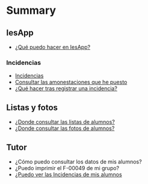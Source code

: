 # Summary

<!--
## Bases

* [Introduction](README.md)
-->
## IesApp
* [¿Qué puedo hacer en IesApp? ](iesapp.md)

### Incidencias
* [Incidencias](incidencias01.md)
* [Consultar las amonestaciones que he puesto](incidencias01.md#lista)
* [¿Qué hacer tras registrar una incidencia?](incidencias02.md)

## Listas y fotos

- [¿Donde consultar las listas de alumnos?](listas01.md)
- [¿Donde consultar las fotos de alumnos?](listas02.md)

## Tutor
- ¿Cómo puedo consultar los datos de mis alumnos?
- ¿Puedo imprimir el F-00049 de mi grupo?
- [¿Puedo ver las Incidencias de mis alumnos](incidencias03.md)
